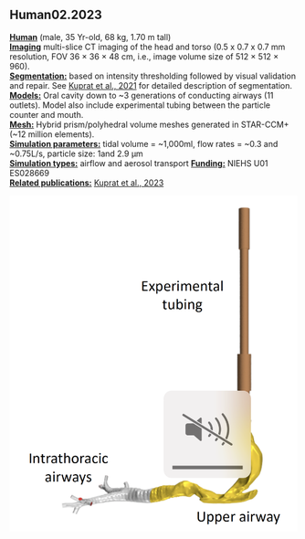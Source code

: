 ## Human02.2023

**<u>Human</u>** (male, 35 Yr-old, 68 kg, 1.70 m tall) <br/>**<u>Imaging</u>** multi-slice CT imaging of the head and torso (0.5 x 0.7 x 0.7 mm resolution, FOV 36 × 36 × 48 cm, i.e., image volume size of 512 × 512 × 960). 
<br/>**<u>Segmentation:</u>** based on intensity thresholding followed by visual validation and repair. See [Kuprat et al., 2021](https://doi.org/10.1016/j.jaerosci.2020.105647) for detailed description of segmentation.
<br/>**<u>Models:</u>** Oral cavity down to ~3 generations of conducting airways (11 outlets). Model also include experimental tubing between the particle counter and mouth.
<br/>**<u>Mesh:</u>** Hybrid prism/polyhedral volume meshes generated in STAR-CCM+ (~12 million elements).
<br/>**<u>Simulation parameters:</u>** tidal volume = ~1,000ml, flow rates = ~0.3 and ~0.75L/s, particle size: 1and 2.9 µm 
<br/>**<u>Simulation types:</u>** airflow and aerosol transport 
<u>**Funding:**</u> NIEHS U01 ES028669 
<br/>**<u>Related publications:</u>** [Kuprat et al., 2023](https://doi.org/10.1016/j.jaerosci.2023.106233)

![human02.2023](../README/human02.2023.png)
